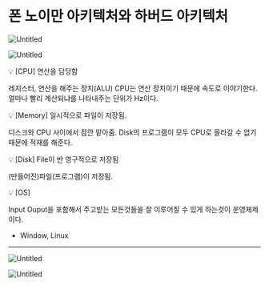 # 폰 노이만 아키텍처와 하버드 아키텍처

![Untitled](%E1%84%91%E1%85%A9%E1%86%AB%20%E1%84%82%E1%85%A9%E1%84%8B%E1%85%B5%E1%84%86%E1%85%A1%E1%86%AB%20%E1%84%8B%E1%85%A1%E1%84%8F%E1%85%B5%E1%84%90%E1%85%A6%E1%86%A8%E1%84%8E%E1%85%A5%E1%84%8B%E1%85%AA%20%E1%84%92%E1%85%A1%E1%84%87%E1%85%A5%E1%84%83%E1%85%B3%20%E1%84%8B%E1%85%A1%E1%84%8F%E1%85%B5%E1%84%90%E1%85%A6%E1%86%A8%E1%84%8E%E1%85%A5%2079c95e1429cb47fb8a7d27d8db8e1e0d/Untitled.png)

![Untitled](%E1%84%91%E1%85%A9%E1%86%AB%20%E1%84%82%E1%85%A9%E1%84%8B%E1%85%B5%E1%84%86%E1%85%A1%E1%86%AB%20%E1%84%8B%E1%85%A1%E1%84%8F%E1%85%B5%E1%84%90%E1%85%A6%E1%86%A8%E1%84%8E%E1%85%A5%E1%84%8B%E1%85%AA%20%E1%84%92%E1%85%A1%E1%84%87%E1%85%A5%E1%84%83%E1%85%B3%20%E1%84%8B%E1%85%A1%E1%84%8F%E1%85%B5%E1%84%90%E1%85%A6%E1%86%A8%E1%84%8E%E1%85%A5%2079c95e1429cb47fb8a7d27d8db8e1e0d/Untitled%201.png)

<aside>
💡 [CPU]
연산을 담당함

레지스터, 연산을 해주는 장치(ALU)
CPU는 연산 장치이기 때문에 속도로 이야기한다.
얼마나 빨리 계산되냐를 나타내주는 단위가 Hz이다.

</aside>

<aside>
💡 [Memory]
일시적으로 파일이 저장됨.

디스크와 CPU 사이에서 잠깐 맡아줌.
Disk의 프로그램이 모두 CPU로 올라갈 수 없기 때문에 적재를 해준다.

</aside>

<aside>
💡 [Disk]
File이 반 영구적으로 저장됨

(만들어진)파일(프로그램)이 저장됨.

</aside>

<aside>
💡 [OS]

Input Ouput을 포함해서 주고받는 모든것들을 잘 이루어질 수 있게 하는것이 운영체제이다.
 * Window, Linux

</aside>

---

![Untitled](%E1%84%91%E1%85%A9%E1%86%AB%20%E1%84%82%E1%85%A9%E1%84%8B%E1%85%B5%E1%84%86%E1%85%A1%E1%86%AB%20%E1%84%8B%E1%85%A1%E1%84%8F%E1%85%B5%E1%84%90%E1%85%A6%E1%86%A8%E1%84%8E%E1%85%A5%E1%84%8B%E1%85%AA%20%E1%84%92%E1%85%A1%E1%84%87%E1%85%A5%E1%84%83%E1%85%B3%20%E1%84%8B%E1%85%A1%E1%84%8F%E1%85%B5%E1%84%90%E1%85%A6%E1%86%A8%E1%84%8E%E1%85%A5%2079c95e1429cb47fb8a7d27d8db8e1e0d/Untitled%202.png)

![Untitled](%E1%84%91%E1%85%A9%E1%86%AB%20%E1%84%82%E1%85%A9%E1%84%8B%E1%85%B5%E1%84%86%E1%85%A1%E1%86%AB%20%E1%84%8B%E1%85%A1%E1%84%8F%E1%85%B5%E1%84%90%E1%85%A6%E1%86%A8%E1%84%8E%E1%85%A5%E1%84%8B%E1%85%AA%20%E1%84%92%E1%85%A1%E1%84%87%E1%85%A5%E1%84%83%E1%85%B3%20%E1%84%8B%E1%85%A1%E1%84%8F%E1%85%B5%E1%84%90%E1%85%A6%E1%86%A8%E1%84%8E%E1%85%A5%2079c95e1429cb47fb8a7d27d8db8e1e0d/Untitled%203.png)
